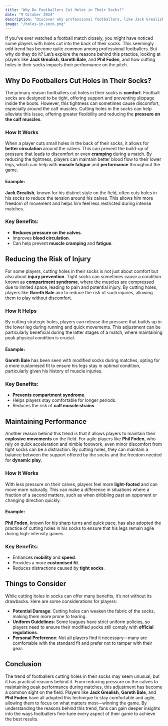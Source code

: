 ```yaml
---
title: "Why Do Footballers Cut Holes in Their Socks?"
date: "9 October 2024"
description: "Discover why professional footballers, like Jack Grealish and Gareth Bale, cut holes in their socks and how it affects their game."
image: "/holes-in-sock.png"
---
```


If you've ever watched a football match closely, you might have noticed some players with holes cut into the back of their socks. This seemingly odd trend has become quite common among professional footballers. But why do they do it? Let’s explore the reasons behind this practice, looking at players like **Jack Grealish**, **Gareth Bale**, and **Phil Foden**, and how cutting holes in their socks impacts their performance on the pitch.

## Why Do Footballers Cut Holes in Their Socks?

The primary reason footballers cut holes in their socks is **comfort**. Football socks are designed to be tight, offering support and preventing slippage inside the boots. However, this tightness can sometimes cause discomfort, especially around the calf muscles. Cutting holes in the socks can help alleviate this issue, offering greater flexibility and reducing the **pressure on the calf muscles**.

### How It Works

When a player cuts small holes in the back of their socks, it allows for **better circulation** around the calves. This can prevent the build-up of pressure that leads to discomfort or even **cramping** during a match. By reducing the tightness, players can maintain better blood flow to their lower legs, which can help with **muscle fatigue** and **performance** throughout the game.

#### Example:

**Jack Grealish**, known for his distinct style on the field, often cuts holes in his socks to reduce the tension around his calves. This allows him more freedom of movement and helps him feel less restricted during intense matches.

### Key Benefits:

- **Reduces pressure on the calves**.
- Improves **blood circulation**.
- Can help prevent **muscle cramping** and **fatigue**.

## Reducing the Risk of Injury

For some players, cutting holes in their socks is not just about comfort but also about **injury prevention**. Tight socks can sometimes cause a condition known as **compartment syndrome**, where the muscles are compressed due to limited space, leading to pain and potential injury. By cutting holes, players like **Gareth Bale** aim to reduce the risk of such injuries, allowing them to play without discomfort.

### How It Helps

By cutting strategic holes, players can release the pressure that builds up in the lower leg during running and quick movements. This adjustment can be particularly beneficial during the latter stages of a match, where maintaining peak physical condition is crucial.

#### Example:

**Gareth Bale** has been seen with modified socks during matches, opting for a more customised fit to ensure his legs stay in optimal condition, particularly given his history of muscle injuries.

### Key Benefits:

- **Prevents compartment syndrome**.
- Helps players stay comfortable for longer periods.
- Reduces the risk of **calf muscle strains**.

## Maintaining Performance

Another reason behind this trend is that it allows players to maintain their **explosive movements** on the field. For agile players like **Phil Foden**, who rely on quick acceleration and nimble footwork, even minor discomfort from tight socks can be a distraction. By cutting holes, they can maintain a balance between the support offered by the socks and the freedom needed for **dynamic play**.

### How It Works

With less pressure on their calves, players feel more **light-footed** and can move more naturally. This can make a difference in situations where a fraction of a second matters, such as when dribbling past an opponent or changing direction quickly.

#### Example:

**Phil Foden**, known for his sharp turns and quick pace, has also adopted the practice of cutting holes in his socks to ensure that his legs remain agile during high-intensity games.

### Key Benefits:

- Enhances **mobility** and **speed**.
- Provides a more **customised fit**.
- Reduces distractions caused by **tight socks**.

## Things to Consider

While cutting holes in socks can offer many benefits, it’s not without its drawbacks. Here are some considerations for players:

- **Potential Damage**: Cutting holes can weaken the fabric of the socks, making them more prone to tearing.
- **Uniform Guidelines**: Some leagues have strict uniform policies, so players need to ensure their modified socks still comply with **official regulations**.
- **Personal Preference**: Not all players find it necessary—many are comfortable with the standard fit and prefer not to tamper with their gear.

## Conclusion

The trend of footballers cutting holes in their socks may seem unusual, but it has practical reasons behind it. From reducing pressure on the calves to maintaining peak performance during matches, this adjustment has become a common sight on the field. Players like **Jack Grealish**, **Gareth Bale**, and **Phil Foden** have all adopted this technique to stay comfortable and agile, allowing them to focus on what matters most—winning the game. By understanding the reasons behind this trend, fans can gain deeper insights into the ways footballers fine-tune every aspect of their game to achieve the best results.
